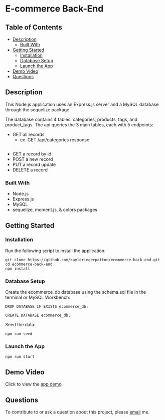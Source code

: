 # E-commerce Back-End

## Table of Contents

- [Description](#description)
  - [Built With](#built-with)
- [Getting Started](#getting-started)
  - [Installation](#installation)
  - [Database Setup](#database-setup)
  - [Launch the App](#launch-the-app)
- [Demo Video](#demo-video)
- [Questions](#questions)

## Description

This Node.js application uses an Express.js server and a MySQL database through the sequelize package.

The database contains 4 tables: categories, products, tags, and product_tags. The api queries the 3 main tables, each with 5 endpoints:

- GET all records
  - ex. GET /api/categories response:

```

```

- GET a record by id
- POST a new record
- PUT a record update
- DELETE a record

### Built With

- Node.js
- Express.js
- MySQL
- sequelize, moment.js, & colors packages

## Getting Started

### Installation

Run the following script to install the application:

```
git clone https://github.com/kayleriegerpatton/ecommerce-back-end.git
cd ecommerce-back-end
npm install

```

### Database Setup

Create the ecommerce_db database using the schema.sql file in the terminal or MySQL Workbench:

```
DROP DATABASE IF EXISTS ecommerce_db;

CREATE DATABASE ecommerce_db;

```

Seed the data:

```
npm run seed
```

### Launch the App

```
npm run start
```

## Demo Video

Click to view the [app demo]().

## Questions

To contribute to or ask a question about this project, please [email](mailto:kayle.patton22@gmail.com) me.
